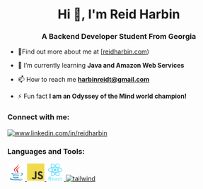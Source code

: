 <h1 align="center">Hi 👋, I'm Reid Harbin </h1>
<h3 align="center">A Backend Developer Student From Georgia</h3>

- 🔭Find out more about me at [[reidharbin.com](http://reidharbin.com/))

- 🌱 I’m currently learning **Java and Amazon Web Services**

- 📫 How to reach me **harbinreidt@gmail.com**

- ⚡ Fun fact **I am an Odyssey of the Mind world champion!**

<h3 align="left">Connect with me:</h3>
<p align="left">
<a href="https://linkedin.com/in/reidharbin" target="blank"><img align="center" src="https://raw.githubusercontent.com/rahuldkjain/github-profile-readme-generator/master/src/images/icons/Social/linked-in-alt.svg" alt="www.linkedin.com/in/reidharbin" height="30" width="40" /></a>
</p>

<h3 align="left">Languages and Tools:</h3>
<p align="left"> <a href="https://www.java.com" target="_blank" rel="noreferrer"> <img src="https://raw.githubusercontent.com/devicons/devicon/master/icons/java/java-original.svg" alt="java" width="40" height="40"/> </a> <a href="https://developer.mozilla.org/en-US/docs/Web/JavaScript" target="_blank" rel="noreferrer"> <img src="https://raw.githubusercontent.com/devicons/devicon/master/icons/javascript/javascript-original.svg" alt="javascript" width="40" height="40"/> </a> <a href="https://reactjs.org/" target="_blank" rel="noreferrer"> <img src="https://raw.githubusercontent.com/devicons/devicon/master/icons/react/react-original-wordmark.svg" alt="react" width="40" height="40"/> </a> <a href="https://tailwindcss.com/" target="_blank" rel="noreferrer"> <img src="https://www.vectorlogo.zone/logos/tailwindcss/tailwindcss-icon.svg" alt="tailwind" width="40" height="40"/> </a> </p>
